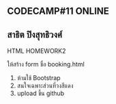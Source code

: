 CODECAMP#11 ONLINE
---------------------------
สาธิต ปิงสุทธิวงศ์
---------------------------
HTML HOMEWORK2

ให้สร้าง form ชื่อ booking.html
1. ห้ามใช้ Bootstrap
2. สนใจเฉพาะส่วนที่วงสีแดง
3. upload ขึ้น github